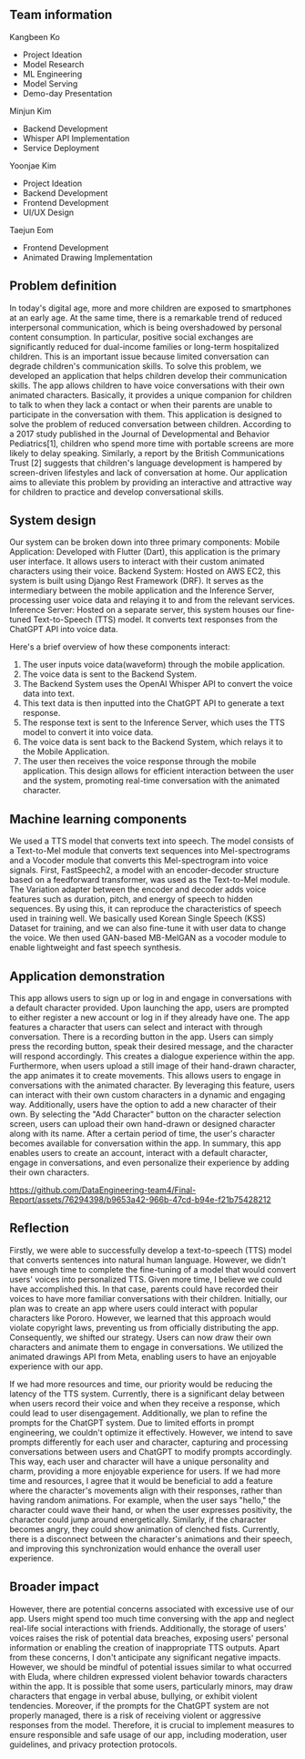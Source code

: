 ## Team information
Kangbeen Ko 
- Project Ideation
- Model Research
- ML Engineering
- Model Serving
- Demo-day Presentation

Minjun Kim 
- Backend Development
- Whisper API Implementation
- Service Deployment

Yoonjae Kim 
- Project Ideation
- Backend Development
- Frontend Development
- UI/UX Design

Taejun Eom 
- Frontend Development
- Animated Drawing Implementation

## Problem definition
In today's digital age, more and more children are exposed to smartphones at an early age. At the same time, there is a remarkable trend of reduced interpersonal communication, which is being overshadowed by personal content consumption. In particular, positive social exchanges are significantly reduced for dual-income families or long-term hospitalized children. This is an important issue because limited conversation can degrade children's communication skills.
To solve this problem, we developed an application that helps children develop their communication skills. The app allows children to have voice conversations with their own animated characters. Basically, it provides a unique companion for children to talk to when they lack a contact or when their parents are unable to participate in the conversation with them.
This application is designed to solve the problem of reduced conversation between children. According to a 2017 study published in the Journal of Developmental and Behavior Pediatrics[1], children who spend more time with portable screens are more likely to delay speaking. Similarly, a report by the British Communications Trust [2] suggests that children's language development is hampered by screen-driven lifestyles and lack of conversation at home. Our application aims to alleviate this problem by providing an interactive and attractive way for children to practice and develop conversational skills.

## System design
Our system can be broken down into three primary components:
Mobile Application: Developed with Flutter (Dart), this application is the primary user interface. It allows users to interact with their custom animated characters using their voice.
Backend System: Hosted on AWS EC2, this system is built using Django Rest Framework (DRF). It serves as the intermediary between the mobile application and the Inference Server, processing user voice data and relaying it to and from the relevant services.
Inference Server: Hosted on a separate server, this system houses our fine-tuned Text-to-Speech (TTS) model. It converts text responses from the ChatGPT API into voice data.

Here's a brief overview of how these components interact:
1.	The user inputs voice data(waveform) through the mobile application.
2.	The voice data is sent to the Backend System.
3.	The Backend System uses the OpenAI Whisper API to convert the voice data into text.
4.	This text data is then inputted into the ChatGPT API to generate a text response.
5.	The response text is sent to the Inference Server, which uses the TTS model to convert it into voice data.
6.	The voice data is sent back to the Backend System, which relays it to the Mobile Application.
7.	The user then receives the voice response through the mobile application.
This design allows for efficient interaction between the user and the system, promoting real-time conversation with the animated character.

## Machine learning components
We used a TTS model that converts text into speech. The model consists of a Text-to-Mel module that converts text sequences into Mel-spectrograms and a Vocoder module that converts this Mel-spectrogram into voice signals.
First, FastSpeech2, a model with an encoder-decoder structure based on a feedforward transformer, was used as the Text-to-Mel module. The Variation adapter between the encoder and decoder adds voice features such as duration, pitch, and energy of speech to hidden sequences. By using this, it can reproduce the characteristics of speech used in training well.
We basically used Korean Single Speech (KSS) Dataset for training, and we can also fine-tune it with user data to change the voice.
We then used GAN-based MB-MelGAN as a vocoder module to enable lightweight and fast speech synthesis.

## Application demonstration
This app allows users to sign up or log in and engage in conversations with a default character provided. Upon launching the app, users are prompted to either register a new account or log in if they already have one. The app features a character that users can select and interact with through conversation.
There is a recording button in the app. Users can simply press the recording button, speak their desired message, and the character will respond accordingly. This creates a dialogue experience within the app.
Furthermore, when users upload a still image of their hand-drawn character, the app animates it to create movements. This allows users to engage in conversations with the animated character. By leveraging this feature, users can interact with their own custom characters in a dynamic and engaging way.
Additionally, users have the option to add a new character of their own. By selecting the "Add Character" button on the character selection screen, users can upload their own hand-drawn or designed character along with its name. After a certain period of time, the user's character becomes available for conversation within the app.
In summary, this app enables users to create an account, interact with a default character, engage in conversations, and even personalize their experience by adding their own characters.

https://github.com/DataEngineering-team4/Final-Report/assets/76294398/b9653a42-966b-47cd-b94e-f21b75428212

## Reflection
Firstly, we were able to successfully develop a text-to-speech (TTS) model that converts sentences into natural human language. However, we didn't have enough time to complete the fine-tuning of a model that would convert users' voices into personalized TTS. Given more time, I believe we could have accomplished this. In that case, parents could have recorded their voices to have more familiar conversations with their children.
Initially, our plan was to create an app where users could interact with popular characters like Pororo. However, we learned that this approach would violate copyright laws, preventing us from officially distributing the app. Consequently, we shifted our strategy. Users can now draw their own characters and animate them to engage in conversations. We utilized the animated drawings API from Meta, enabling users to have an enjoyable experience with our app.

If we had more resources and time, our priority would be reducing the latency of the TTS system. Currently, there is a significant delay between when users record their voice and when they receive a response, which could lead to user disengagement. Additionally, we plan to refine the prompts for the ChatGPT system. Due to limited efforts in prompt engineering, we couldn't optimize it effectively. However, we intend to save prompts differently for each user and character, capturing and processing conversations between users and ChatGPT to modify prompts accordingly. This way, each user and character will have a unique personality and charm, providing a more enjoyable experience for users.
If we had more time and resources, I agree that it would be beneficial to add a feature where the character's movements align with their responses, rather than having random animations. For example, when the user says "hello," the character could wave their hand, or when the user expresses positivity, the character could jump around energetically. Similarly, if the character becomes angry, they could show animation of clenched fists. Currently, there is a disconnect between the character's animations and their speech, and improving this synchronization would enhance the overall user experience.

## Broader impact
However, there are potential concerns associated with excessive use of our app. Users might spend too much time conversing with the app and neglect real-life social interactions with friends. Additionally, the storage of users' voices raises the risk of potential data breaches, exposing users' personal information or enabling the creation of inappropriate TTS outputs.
Apart from these concerns, I don't anticipate any significant negative impacts. However, we should be mindful of potential issues similar to what occurred with Eluda, where children expressed violent behavior towards characters within the app. It is possible that some users, particularly minors, may draw characters that engage in verbal abuse, bullying, or exhibit violent tendencies. Moreover, if the prompts for the ChatGPT system are not properly managed, there is a risk of receiving violent or aggressive responses from the model.
Therefore, it is crucial to implement measures to ensure responsible and safe usage of our app, including moderation, user guidelines, and privacy protection protocols.
